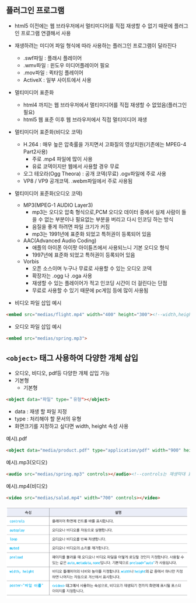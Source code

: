 ## 플러그인 프로그램
- html5 이전에는 웹 브라우저에서 멀티미디어를 직접 재생할 수 없기 때문에 플러그인 프로그램 연결해서 사용
- 재생하려는 미디어 파일 형식에 따라 사용하는 플러그인 프로그램이 달라진다
  * .swf파일 : 플래시 플레이어
  * .wmv파일 : 윈도우 미디어플레이어 필요
  * .mov파일 : 퀵타임 플레이어
  * ActiveX : 일부 사이트에서 사용  
  
- 멀티미디어 표준화
  * html4 까지는 웹 브라우저에서 멀티미디어를 직접 재생할 수 없었음(플러그인 필요)
  * html5 웹 표준 이후 웹 브라우저에서 직접 멀티미디어 재생
  
- 멀티미디어 표준화(비디오 코덱)  
  * H.264 : 매우 높은 압축률을 가지면서 고화질의 영상지원(기존에는 MPEG-4 Part2사용)
    + 주로 .mp4 파일에 많이 사용
    + 유료 코덱이지만 웹에서 사용할 경우 무료
  * 오그 테오라(Ogg Theora) : 공개 코덱(무료) .ogv파일에 주로 사용
  * VP8 / VP9 공개코덱. .webm파일에서 주로 사용됨

- 멀티미디어 표준화(오디오 코덱)  
  * MP3(MPEG-1 AUDIO Layer3)
    + mp3는 오디오 압축 형식으로,PCM 오디오 데이터 중에서 실제 사람이 들을 수 없는 부분이나 필요없는 부분을 버리고 다시 인코딩 하는 방식
    + 음질을 좋게 하려면 파일 크기가 커짐
    + mp3는 1991년에 표준화 되었고 특허권이 등록되어 있음
  * AAC(Advanced Audio Coding)
    + 애플의 아이폰 아이팟 아이튠즈에서 사용되느니 기본 오디오 형식
    + 1997년에 표준화 되었고 특허권이 등록되어 있음
  * Vorbis
    + 오픈 소스이며 누구나 무료로 사용할 수 있는 오디오 코덱
    + 확장자는 .ogg 나 .oga 사용
    + 재생할 수 있는 플레이어가 적고 인코딩 시간이 더 걸린다는 단점
    + 무료로 사용할 수 있기 때문에 pc게임 등에 많이 사용됨

- 비디오 파일 삽입 예시

```html
<embed src="medias/flight.mp4" width="400" height="300"><!--width,height 크기지정시 px없음-->
```
- 오디오 파일 삽입 예시

```html
<embed src="medias/spring.mp3">
```

## `<object>` 태그 사용하여 다양한 개체 삽입
- 오디오, 비디오, pdf등 다양한 개체 삽입 가능
- 기본형
  * 기본형 
  
```html
<object data="파일" type=＂유형"></object>
```
- data : 재생 할 파일 지정
- type : 처리해야 할 문서의 유형
- 화면크기를 지정하고 싶다면 width, height 속성 사용

예시).pdf

```html
<object data="media/product.pdf" type="application/pdf" width="900" height="800" ></object>
```
예시).mp3(오디오)

```html
<audio src="medias/spring.mp3" controls></audio><!--controls는 재생막대 표시-->
```
예시).mp4(비디오)

```html
<video src="medias/salad.mp4" width="700" controls></video>
```
<img src="../image/audiotag.png" alt="오디오비디오태그표">
